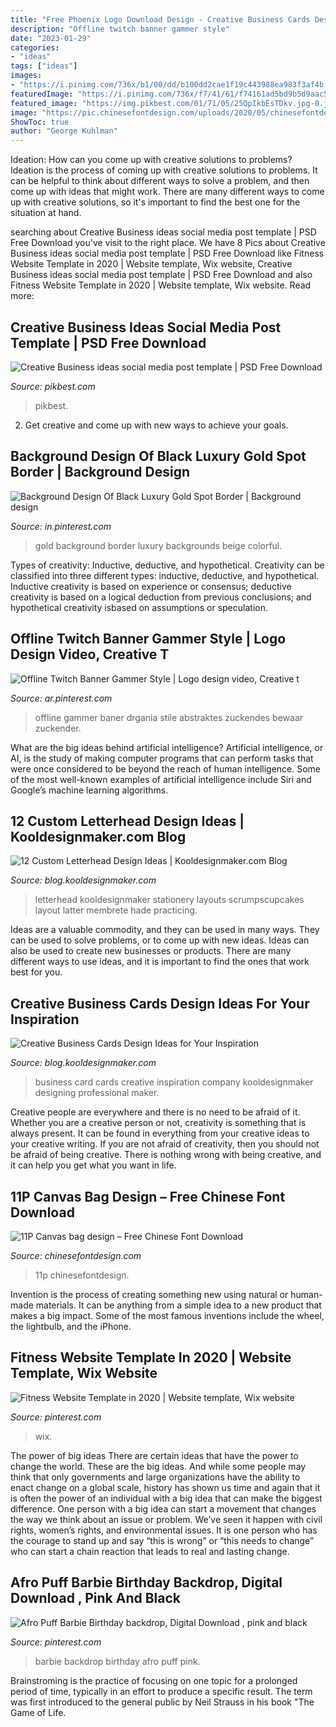 ```yaml
---
title: "Free Phoenix Logo Download Design - Creative Business Cards Design Ideas For Your Inspiration"
description: "Offline twitch banner gammer style"
date: "2023-01-29"
categories:
- "ideas"
tags: ["ideas"]
images:
- "https://i.pinimg.com/736x/b1/00/dd/b100dd2cae1f19c443988ea983f3af4b.jpg"
featuredImage: "https://i.pinimg.com/736x/f7/41/61/f74161ad5bd9b5d9aac5ae9cf94e0e98.jpg"
featured_image: "https://img.pikbest.com/01/71/05/25QpIkbEsTDkv.jpg-0.jpg!bw700"
image: "https://pic.chinesefontdesign.com/uploads/2020/05/chinesefontdesign.com-2020-05-05-12-59-49-59.jpg"
ShowToc: true
author: "George Kuhlman"
---
```



Ideation: How can you come up with creative solutions to problems?
Ideation is the process of coming up with creative solutions to problems. It can be helpful to think about different ways to solve a problem, and then come up with ideas that might work. There are many different ways to come up with creative solutions, so it's important to find the best one for the situation at hand.

	

		
searching about Creative Business ideas social media post template | PSD Free Download you've visit to the right place. We have 8 Pics about Creative Business ideas social media post template | PSD Free Download like Fitness Website Template in 2020 | Website template, Wix website, Creative Business ideas social media post template | PSD Free Download and also Fitness Website Template in 2020 | Website template, Wix website. Read more:
		
    
## Creative Business Ideas Social Media Post Template | PSD Free Download

<img loading=lazy src="https://img.pikbest.com/01/71/05/25QpIkbEsTDkv.jpg-0.jpg!bw700" onerror="this.onerror=null;this.src='https://tse1.mm.bing.net/th?id=OIP.btqXU7xRk_KdaR0O2h6LZwHaK6&amp;pid=15.1';" alt="Creative Business ideas social media post template | PSD Free Download">

_Source: pikbest.com_

>pikbest. 

	

2. Get creative and come up with new ways to achieve your goals.

    
## Background Design Of Black Luxury Gold Spot Border | Background Design

<img loading=lazy src="https://i.pinimg.com/736x/9b/2c/a7/9b2ca7a9b4c5bf9e8c8f00f772e34130.jpg" onerror="this.onerror=null;this.src='https://tse1.mm.bing.net/th?id=OIP.ISDpbhy4DAJEpGll8AQJHAHaHa&amp;pid=15.1';" alt="Background Design Of Black Luxury Gold Spot Border | Background design">

_Source: in.pinterest.com_

>gold background border luxury backgrounds beige colorful. 

	

Types of creativity: Inductive, deductive, and hypothetical.
Creativity can be classified into three different types: inductive, deductive, and hypothetical. Inductive creativity is based on experience or consensus; deductive creativity is based on a logical deduction from previous conclusions; and hypothetical creativity isbased on assumptions or speculation.

    
## Offline Twitch Banner Gammer Style | Logo Design Video, Creative T

<img loading=lazy src="https://i.pinimg.com/736x/f0/75/11/f075113da4a1ef94f1b86bf2e9160923.jpg" onerror="this.onerror=null;this.src='https://tse2.mm.bing.net/th?id=OIP.Z6TjiyrojTGB2B6vtvAxQAHaE7&amp;pid=15.1';" alt="Offline Twitch Banner Gammer Style | Logo design video, Creative t">

_Source: ar.pinterest.com_

>offline gammer baner drgania stile abstraktes zuckendes bewaar zuckender. 

	

What are the big ideas behind artificial intelligence?
Artificial intelligence, or AI, is the study of making computer programs that can perform tasks that were once considered to be beyond the reach of human intelligence. Some of the most well-known examples of artificial intelligence include Siri and Google’s machine learning algorithms.

    
## 12 Custom Letterhead Design Ideas | Kooldesignmaker.com Blog

<img loading=lazy src="https://blog.kooldesignmaker.com/wp-content/uploads/2014/04/Letterhead-Design-10.jpg" onerror="this.onerror=null;this.src='https://tse4.mm.bing.net/th?id=OIP.ZJQvhsLoFkxKfXiTXYuffAHaJl&amp;pid=15.1';" alt="12 Custom Letterhead Design Ideas | Kooldesignmaker.com Blog">

_Source: blog.kooldesignmaker.com_

>letterhead kooldesignmaker stationery layouts scrumpscupcakes layout latter membrete hade practicing. 

	

Ideas are a valuable commodity, and they can be used in many ways. They can be used to solve problems, or to come up with new ideas. Ideas can also be used to create new businesses or products. There are many different ways to use ideas, and it is important to find the ones that work best for you.

    
## Creative Business Cards Design Ideas For Your Inspiration

<img loading=lazy src="http://blog.kooldesignmaker.com/wp-content/uploads/2014/06/business-card-design-45.jpg" onerror="this.onerror=null;this.src='https://tse3.mm.bing.net/th?id=OIP._zf9sXMkVnTVUYA4MqyfowHaEc&amp;pid=15.1';" alt="Creative Business Cards Design Ideas for Your Inspiration">

_Source: blog.kooldesignmaker.com_

>business card cards creative inspiration company kooldesignmaker designing professional maker. 

	

Creative people are everywhere and there is no need to be afraid of it. Whether you are a creative person or not, creativity is something that is always present. It can be found in everything from your creative ideas to your creative writing. If you are not afraid of creativity, then you should not be afraid of being creative. There is nothing wrong with being creative, and it can help you get what you want in life.

    
## 11P Canvas Bag Design – Free Chinese Font Download

<img loading=lazy src="https://pic.chinesefontdesign.com/uploads/2020/05/chinesefontdesign.com-2020-05-05-12-59-49-59.jpg" onerror="this.onerror=null;this.src='https://tse2.mm.bing.net/th?id=OIP.bGiYsGhdXqu6UMc4pJuuvAHaKK&amp;pid=15.1';" alt="11P Canvas bag design – Free Chinese Font Download">

_Source: chinesefontdesign.com_

>11p chinesefontdesign. 

	

Invention is the process of creating something new using natural or human-made materials. It can be anything from a simple idea to a new product that makes a big impact. Some of the most famous inventions include the wheel, the lightbulb, and the iPhone.

    
## Fitness Website Template In 2020 | Website Template, Wix Website

<img loading=lazy src="https://i.pinimg.com/736x/b1/00/dd/b100dd2cae1f19c443988ea983f3af4b.jpg" onerror="this.onerror=null;this.src='https://tse4.mm.bing.net/th?id=OIP.dlHHONBMxi0k5FELNtPD7QHaE8&amp;pid=15.1';" alt="Fitness Website Template in 2020 | Website template, Wix website">

_Source: pinterest.com_

>wix. 

	

The power of big ideas
There are certain ideas that have the power to change the world. These are the big ideas. And while some people may think that only governments and large organizations have the ability to enact change on a global scale, history has shown us time and again that it is often the power of an individual with a big idea that can make the biggest difference.
One person with a big idea can start a movement that changes the way we think about an issue or problem. We’ve seen it happen with civil rights, women’s rights, and environmental issues. It is one person who has the courage to stand up and say “this is wrong” or “this needs to change” who can start a chain reaction that leads to real and lasting change.

    
## Afro Puff Barbie Birthday Backdrop, Digital Download , Pink And Black

<img loading=lazy src="https://i.pinimg.com/736x/f7/41/61/f74161ad5bd9b5d9aac5ae9cf94e0e98.jpg" onerror="this.onerror=null;this.src='https://tse3.mm.bing.net/th?id=OIP.x_fJxW352BnASZWNVtrGqgHaKX&amp;pid=15.1';" alt="Afro Puff Barbie Birthday backdrop, Digital Download , pink and black">

_Source: pinterest.com_

>barbie backdrop birthday afro puff pink. 

	

Brainstroming is the practice of focusing on one topic for a prolonged period of time, typically in an effort to produce a specific result. The term was first introduced to the general public by Neil Strauss in his book "The Game of Life.

